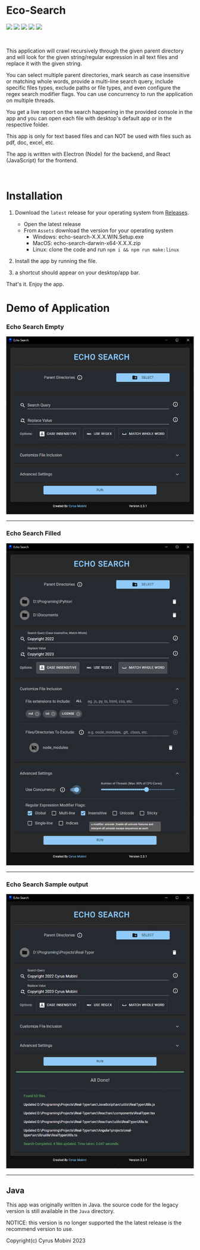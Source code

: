 # Eco-Search

<img src="https://img.shields.io/github/v/release/cyrus2281/Echo-Search?color=00ff00" /> <img src="https://img.shields.io/github/package-json/v/cyrus2281/Echo-Search" /> <img src="https://img.shields.io/github/license/cyrus2281/Echo-Search" /> <img src="https://img.shields.io/github/package-json/dependency-version/cyrus2281/Echo-Search/react?logo=react&color=lightblue" /> <img src="https://img.shields.io/github/package-json/dependency-version/cyrus2281/Echo-Search/dev/electron?logo=electron&color=lightblue&logoColor=lightblue" />

<br>

This application will crawl recursively through the given parent directory and will look for the given string/regular expression in all text files and replace it with the given string.

You can select multiple parent directories, mark search as case insensitive or matching whole words, provide a multi-line search query, include specific files types, exclude paths or file types, and even configure the regex search modifier flags. You can use concurrency to run the application on multiple threads.

You get a live report on the search happening in the provided console in the app and you can open each file with desktop's default app or in the respective folder.

This app is only for text based files and can NOT be used with files such as pdf, doc, excel, etc.

The app is written with Electron (Node) for the backend, and React (JavaScript) for the frontend.

<br>

# Installation

1. Download the `latest` release for your operating system from [Releases](https://github.com/cyrus2281/Echo-Search/releases).

   - Open the latest release
   - From `Assets` download the version for your operating system
     - Windows: echo-search-X.X.X.WIN.Setup.exe
     - MacOS: echo-search-darwin-x64-X.X.X.zip
     - Linux: clone the code and run `npm i && npm run make:linux`

2. Install the app by running the file.
3. a shortcut should appear on your desktop/app bar.

That's it. Enjoy the app.

# Demo of Application

### Echo Search Empty

<img src="./images/baseapp.png" />
<hr>

### Echo Search Filled

<img src="./images/filled.png" />
<hr>

### Echo Search Sample output

<img src="./images/running.png" />
<hr>

## Java

This app was originally written in Java. the source code for the legacy version is still available in the `Java` directory.

NOTICE: this version is no longer supported the the latest release is the recommend version to use.

Copyright(c) Cyrus Mobini 2023
